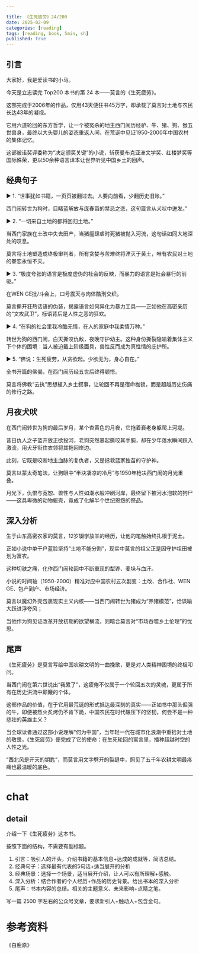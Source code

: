 ```yaml
---

title: 《生死疲劳》24/200
date: 2025-02-09 
categories: [reading]
tags: [reading, book, 5min, sh]
published: true
---
```



## 引言  

大家好，我是爱读书的小马。

今天是立志读完 Top200 本书的第 24 本——莫言的《生死疲劳》。

这部完成于2006年的作品，仅用43天便狂书45万字，却承载了莫言对土地与农民长达43年的凝视。

它用六道轮回的东方哲学，让一个被冤杀的地主西门闹历经驴、牛、猪、狗、猴五世兽身，最终以大头婴儿的姿态重返人间，在荒诞中见证1950-2000年中国农村的集体记忆。

这部被诺奖评委称为“决定颁奖关键”的小说，斩获曼布克亚洲文学奖、红楼梦奖等国际殊荣，更以50余种语言译本让世界听见中国乡土的回声。  

##  经典句子  

▶ 1. “世事犹如书籍，一页页被翻过去。人要向前看，少翻历史旧账。”  

   西门闹转世为狗时，目睹蓝解放与庞春苗的禁忌之恋，这句箴言从犬吠中迸发。”  

▶ 2. “一切来自土地的都将回归土地。”  

   当西门家族在土改中失去田产，当猪瘟肆虐时死猪被抛入河流，这句话如同大地深处的叹息。
   
   莫言将土地塑造成终极审判者，所有贪婪与苦难终将湮灭于黄土，唯有农民对土地的眷恋永恒不灭。  

▶ 3. “极度夸张的语言是极度虚伪的社会的反映，而暴力的语言是社会暴行的前驱。”  

   在WEN GE批/斗会上，口号震天与肉体酷刑交织。
   
   莫言撕开狂热话语的伪装，揭露语言如何异化为暴力工具——正如他在高密亲历的“文攻武卫”，标语背后是人性之恶的狂欢。  

▶ 4. “在狗的社会里我冷酷无情，在人的家庭中我柔情万种。”  

   转世为狗的西门闹，白天撕咬仇敌，夜晚守护幼主。这种身份撕裂隐喻着集体主义下个体的困境：当人被迫戴上阶级面具，兽性反而成为真性情的庇护所。  

▶ 5. “佛说：生死疲劳，从贪欲起。少欲无为，身心自在。”  

   全书开篇的佛偈，在西门闹历经五世后终得顿悟。
   
   莫言将佛教“去执”思想植入乡土叙事，让轮回不再是宿命枷锁，而是超越历史伤痛的修行之路。  

## 月夜犬吠  

在西门闹转世为狗的最后岁月，某个杏黄色的月夜，它拖着衰老身躯爬上河堤。

昔日仇人之子蓝开放正欲投河，老狗突然暴起撕咬其手腕，却在少年落水瞬间跃入激流，用犬牙衔住衣领将其拖回岸边。

此刻，它既是咬断地主血脉的复仇者，又是拯救蓝家独苗的守护神。  

莫言以蒙太奇笔法，让狗眼中“半块凄凉的冷月”与1950年枪决西门闹的月光重叠。

月光下，仇恨与宽恕、兽性与人性如潮水般冲刷河岸，最终留下被河水泡软的狗尸——这具卑微的动物躯壳，竟成了化解半个世纪恩怨的祭品。  

## 深入分析  

生于山东高密农家的莫言，12岁辍学放羊的经历，让他的笔触始终扎根于泥土。

正如小说中单干户蓝脸坚持“土地不能分割”，现实中莫言的祖父正是因守护祖田被划为富农。

这种切肤之痛，化作西门闹轮回中不断重现的犁铧、麦垛与血汗。  

小说的时间轴（1950-2000）精准对应中国农村五次剧变：土改、合作社、WEN GE、包产到户、市场经济。

莫言以魔幻外壳包裹现实主义内核——当西门闹转世为猪成为“养猪模范”，恰讽喻大跃进浮夸风；

当他作为狗见证改革开放初期的欲望横流，则暗合莫言对“市场吞噬乡土伦理”的忧思。  

## 尾声  

《生死疲劳》是莫言写给中国农耕文明的一曲挽歌，更是对人类精神困境的终极叩问。

当西门闹在第六世说出“我累了”，这疲倦不仅属于一个轮回五次的灵魂，更属于所有在历史洪流中颠簸的个体。  

这部作品的价值，在于它用最荒诞的形式抵达最深刻的真实——正如书中那头倔强的牛，即便被烈火炙烤仍不肯下跪，中国农民在时代碾压下的坚韧，何尝不是一种悲壮的英雄主义？

当全球读者通过这部小说理解“何为中国”，当年轻一代在城市化浪潮中重拾对土地的敬畏，《生死疲劳》便完成了它的使命：在生死轮回的寓言里，播种超越时空的人性之光。  

“西北风是开天的钥匙”，而莫言用文字劈开的裂缝中，照见了五千年农耕文明最疼痛也最温暖的底色。 

------------------------------------------------------------------------

# chat

## detail

介绍一下《生死疲劳》这本书。

按照下面的结构，不需要有副标题。

1. 引言：吸引人的开头，介绍书籍的基本信息+达成的成就等，简洁总结。
2. 经典句子：选择最有代表的5句话+适当展开的分析
3. 经典场景：选择一个场景，适当展开介绍，让人可以有所理解+感触。
4. 深入分析：结合作者的个人经历+作品的历史背景。给出书本的深入分析
5. 尾声：书本内容的总结。相关的主题意义、未来影响+点睛之笔。

写一篇 2500 字左右的公众号文章，要求新引人+触动人+包含金句。


# 参考资料

 《白鹿原》


